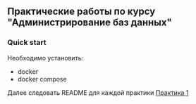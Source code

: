 ## Практические работы по курсу "Администрирование баз данных"

### Quick start
Необходимо установить:
- docker
- docker compose

Далее следовать README для каждой практики
[Практика 1](practice1/)